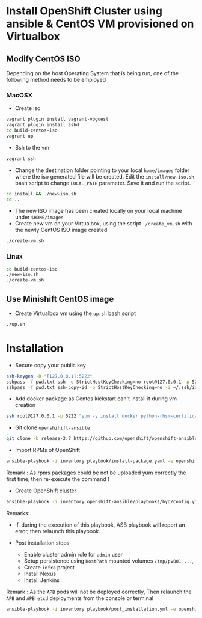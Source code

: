 # Install OpenShift Cluster using ansible & CentOS VM provisioned on Virtualbox

## Modify CentOS ISO

Depending on the host Operating System that is being run, one of the following method needs to be employed

### MacOSX
- Create iso
```bash
vagrant plugin install vagrant-vbguest
vagrant plugin install sshd
cd build-centos-iso
vagrant up
```

- Ssh to the vm
```bash
vagrant ssh
```
- Change the destination folder pointing to your local `home/images` folder where the iso generated file will be created.
  Edit the `install/new-iso.sh` bash script to change `LOCAL_PATH` parameter. Save it and run the script.
```bash
cd install && ./new-iso.sh
cd ..
```
- The new ISO image has been created locally on your local machine under `$HOME/images`
- Create new vm on your Virtualbox, using the script `./create_vm.sh` with the newly CentOS ISO image created
```bash
./create-vm.sh
```

### Linux

```bash
cd build-centos-iso
./new-iso.sh
./create-vm.sh
```

## Use Minishift CentOS image
- Create Virtualbox vm using the `up.sh` bash script
```bash
./up.sh
```

# Installation

- Secure copy your public key
```bash
ssh-keygen -R "[127.0.0.1]:5222"
sshpass -f pwd.txt ssh -o StrictHostKeyChecking=no root@127.0.0.1 -p 5222 "mkdir ~/.ssh && chmod 700 ~/.ssh && touch ~/.ssh/authorized_keys && chmod 600 ~/.ssh/authorized_keys"
sshpass -f pwd.txt ssh-copy-id -o StrictHostKeyChecking=no -i ~/.ssh/id_rsa.pub root@127.0.0.1 -p 5222
```

- Add docker package as Centos kickstart can't install it during vm creation
```bash
ssh root@127.0.0.1 -p 5222 "yum -y install docker python-rhsm-certificates"
```

- Git clone `openshihift-ansible`
```bash
git clone -b release-3.7 https://github.com/openshift/openshift-ansible.git
```

- Import RPMs of OpenShift
```bash
ansible-playbook -i inventory playbook/install-package.yaml -e openshift_node=masters
```

Remark : As rpms packages could be not be uploaded yum correctly the first time, then re-execute the command !

- Create OpenShift cluster
```bash
ansible-playbook -i inventory openshift-ansible/playbooks/byo/config.yml
```

Remarks:
- If, during the execution of this playbook, ASB playbook will report an error, then relaunch this playbook.

- Post installation steps 

  - Enable cluster admin role for `admin` user
  - Setup persistence using `HostPath` mounted volumes `/tmp/pv001 ...`, 
  - Create `infra` project
  - Install Nexus
  - Install Jenkins
  
Remark : As the `APB` pods will not be deployed correctly, Then relaunch the `APB` and `APB etcd` deployments from the console or terminal  
  
```bash
ansible-playbook -i inventory playbook/post_installation.yml -e openshift_node=masters
```
